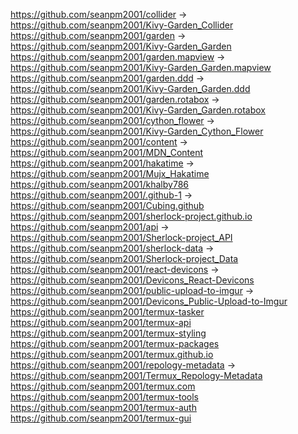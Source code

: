 https://github.com/seanpm2001/collider -> https://github.com/seanpm2001/Kivy-Garden_Collider
https://github.com/seanpm2001/garden -> https://github.com/seanpm2001/Kivy-Garden_Garden
https://github.com/seanpm2001/garden.mapview -> https://github.com/seanpm2001/Kivy-Garden_Garden.mapview
https://github.com/seanpm2001/garden.ddd -> https://github.com/seanpm2001/Kivy-Garden_Garden.ddd
https://github.com/seanpm2001/garden.rotabox -> https://github.com/seanpm2001/Kivy-Garden_Garden.rotabox
https://github.com/seanpm2001/cython_flower -> https://github.com/seanpm2001/Kivy-Garden_Cython_Flower
https://github.com/seanpm2001/content -> https://github.com/seanpm2001/MDN_Content
https://github.com/seanpm2001/hakatime -> https://github.com/seanpm2001/Mujx_Hakatime
https://github.com/seanpm2001/khalby786
https://github.com/seanpm2001/.github-1 -> https://github.com/seanpm2001/Cubing.github
https://github.com/seanpm2001/sherlock-project.github.io
https://github.com/seanpm2001/api -> https://github.com/seanpm2001/Sherlock-project_API
https://github.com/seanpm2001/sherlock-data -> https://github.com/seanpm2001/Sherlock-project_Data
https://github.com/seanpm2001/react-devicons -> https://github.com/seanpm2001/Devicons_React-Devicons
https://github.com/seanpm2001/public-upload-to-imgur -> https://github.com/seanpm2001/Devicons_Public-Upload-to-Imgur
https://github.com/seanpm2001/termux-tasker
https://github.com/seanpm2001/termux-api
https://github.com/seanpm2001/termux-styling
https://github.com/seanpm2001/termux-packages
https://github.com/seanpm2001/termux.github.io
https://github.com/seanpm2001/repology-metadata -> https://github.com/seanpm2001/Termux_Repology-Metadata
https://github.com/seanpm2001/termux.com
https://github.com/seanpm2001/termux-tools
https://github.com/seanpm2001/termux-auth
https://github.com/seanpm2001/termux-gui
